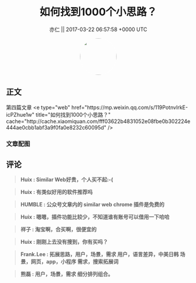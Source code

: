 <h1 align="center">如何找到1000个小思路？</h1>




<p align="center">
    <a>亦仁 || 2017-03-22 06:57:58 &#43;0000 UTC</a>
</p>

<div align="center">
    <img src="https://images.zsxq.com/Fn3NQqCN8nuGF86yZPXSbEsl0mb3?e=1590940799&amp;token=kIxbL07-8jAj8w1n4s9zv64FuZZNEATmlU_Vm6zD:pfbNc8W3hS0oYG_hyXXh_rHMHuc=" width="100" height="100" style="border:1px solid;border-radius:50%; color:#ffffff"/>
</div>




## 正文

<div>
第四篇文章
&lt;e type=&#34;web&#34; href=&#34;https://mp.weixin.qq.com/s/119PotnvIrkE-icPZhue1w&#34; title=&#34;如何找到1000个小思路？&#34; cache=&#34;http://cache.xiaomiquan.com/fff03622b4831052e08fbe0b302224e444ae0cbb1abf3a9f0fa0e8232c60095d&#34; /&gt;
</div>

### 文章配图

<div class="image" align="center">

</div>


## 评论

<div align="left">
<div>

<blockquote >
<span> <strong>Huix : Similar Web好贵，个人买不起:-( </strong></span>
</blockquote>

<blockquote >
<span> <strong>Huix : 有类似好用的软件推荐吗 </strong></span>
</blockquote>

<blockquote >
<span> <strong>HUMBLE : 公众号文章内的 similar web chrome 插件是免费的 </strong></span>
</blockquote>

<blockquote >
<span> <strong>Huix : 嗯嗯，插件功能比较少，不知道谁有账号可以借用一下哈哈 </strong></span>
</blockquote>

<blockquote >
<span> <strong>祥子 : 淘宝啊，合买啊，很便宜的 </strong></span>
</blockquote>

<blockquote >
<span> <strong>Huix : 刚刚上去没有搜到，你有买吗？ </strong></span>
</blockquote>

<blockquote >
<span> <strong>Frank.Lee : 拓展思路，用户，场景，需求
用户，语言差异，中美日韩
场景，网页，app，小程序
需求，搜索拓展词 </strong></span>
</blockquote>

<blockquote >
<span> <strong>熊磊 : 用户，场景，需求
细分排列组合。 </strong></span>
</blockquote>

</div>
</div>